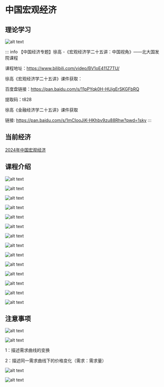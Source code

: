 # 中国宏观经济

## 理论学习

![alt text](img/image-3.png)


::: info 【中国经济专题】徐高 -《宏观经济学二十五讲：中国视角》——北大国发院课程

课程地址：<https://www.bilibili.com/video/BV1oE411Z7TU/>

徐高《宏观经济学二十五讲》课件获取：

百度盘链接：https://pan.baidu.com/s/11pPYqk0H-HUigErSKGFbRQ 

提取码：t828

徐高《金融经济学二十五讲》课件获取

链接: https://pan.baidu.com/s/1mCIooJiK-HKhbv9zu88Rhw?pwd=1sky 
:::
## 当前经济

[2024年中国宏观经济](./china2024)

## 课程介绍

![alt text](img/image-5.png)

![alt text](img/image-6.png)

![alt text](img/image-7.png)

![alt text](img/image-8.png)

![alt text](img/image-9.png)

![alt text](img/image-10.png)

![alt text](img/image-11.png)

![alt text](img/image-12.png)

![alt text](img/image-13.png)

![alt text](img/image-14.png)

![alt text](img/image-15.png)

![alt text](img/image-16.png)

![alt text](img/image-17.png)

![alt text](img/image-18.png)




## 注意事项

![alt text](img/image-20.png)

![alt text](img/image-21.png)

1：描述需求曲线的变换

2：描述同一需求曲线下的价格变化（需求：需求量）

![alt text](img/image-22.png)

![alt text](img/image-23.png)